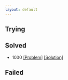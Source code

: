 ```yaml
---
layout: default
---
```


## Trying

## Solved
- 1000 [[Problem]](https://www.acmicpc.net/problem/1000) [[Solution]](https://jeongseokchoi.github.io/baekjoon-online-judge/1000.html)
## Failed
